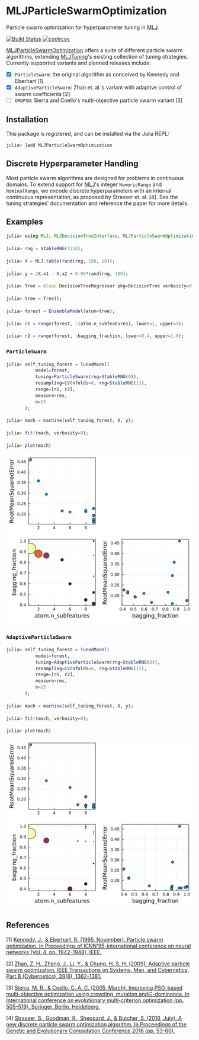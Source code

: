 # MLJParticleSwarmOptimization

Particle swarm optimization for hyperparameter tuning in [MLJ](https://github.com/alan-turing-institute/MLJ.jl).

[![Build Status](https://github.com/JuliaAI/MLJParticleSwarmOptimization.jl/workflows/CI/badge.svg?branch=master)](https://github.com/JuliaAI/MLJTuning.jl/actions)
[![codecov](https://codecov.io/gh/JuliaAI/MLJParticleSwarmOptimization.jl/branch/master/graph/badge.svg?token=W71AMGZ4IW)](https://codecov.io/gh/JuliaAI/MLJParticleSwarmOptimization.jl)

[MLJParticleSwarmOptimization](https://github.com/JuliaAI/MLJParticleSwarmOptimization.jl/) offers a suite of different particle swarm algorithms, extending [MLJTuning](https://github.com/JuliaAI/MLJTuning.jl)'s existing collection of tuning strategies. Currently supported variants and planned releases include:
- [x] `ParticleSwarm`: the original algorithm as conceived by Kennedy and Eberhart [1]
- [x] `AdaptiveParticleSwarm`: Zhan et. al.'s variant with adaptive control of swarm coefficients [2]
- [ ] `OMOPSO`: Sierra and Coello's multi-objective particle swarm variant [3]

## Installation

This package is registered, and can be installed via the Julia REPL:

```julia
julia> ]add MLJParticleSwarmOptimization
```

## Discrete Hyperparameter Handling

Most particle swarm algorithms are designed for problems in continuous domains. To extend support for [MLJ](https://github.com/alan-turing-institute/MLJ.jl)'s integer `NumericRange` and `NominalRange`, we encode discrete hyperparameters with an internal continuous representation, as proposed by Strasser et. al. [4]. See the tuning strategies' documentation and reference the paper for more details.

## Examples

```julia
julia> using MLJ, MLJDecisionTreeInterface, MLJParticleSwarmOptimization, Plots, StableRNGs

julia> rng = StableRNG(1234);

julia> X = MLJ.table(rand(rng, 100, 10));

julia> y = 2X.x1 - X.x2 + 0.05*rand(rng, 100);

julia> Tree = @load DecisionTreeRegressor pkg=DecisionTree verbosity=0;

julia> tree = Tree();

julia> forest = EnsembleModel(atom=tree);

julia> r1 = range(forest, :(atom.n_subfeatures), lower=1, upper=9);

julia> r2 = range(forest, :bagging_fraction, lower=0.4, upper=1.0);
```

### `ParticleSwarm`

```julia
julia> self_tuning_forest = TunedModel(
           model=forest,
           tuning=ParticleSwarm(rng=StableRNG(0)),
           resampling=CV(nfolds=6, rng=StableRNG(1)),
           range=[r1, r2],
           measure=rms,
           n=15
       );

julia> mach = machine(self_tuning_forest, X, y);

julia> fit!(mach, verbosity=0);

julia> plot(mach)
```
![basic](https://github.com/JuliaAI/MLJParticleSwarmOptimization.jl/blob/assets/basic.svg)

### `AdaptiveParticleSwarm`

```julia
julia> self_tuning_forest = TunedModel(
           model=forest,
           tuning=AdaptiveParticleSwarm(rng=StableRNG(0)),
           resampling=CV(nfolds=6, rng=StableRNG(1)),
           range=[r1, r2],
           measure=rms,
           n=15
       );

julia> mach = machine(self_tuning_forest, X, y);

julia> fit!(mach, verbosity=0);

julia> plot(mach)
```

![adaptive](https://github.com/JuliaAI/MLJParticleSwarmOptimization.jl/blob/assets/adaptive.svg)

## References
[1] [Kennedy, J., & Eberhart, R. (1995, November). Particle swarm optimization. In Proceedings of ICNN'95-international conference on neural networks (Vol. 4, pp. 1942-1948). IEEE.](https://ieeexplore.ieee.org/abstract/document/488968/)

[2] [Zhan, Z. H., Zhang, J., Li, Y., & Chung, H. S. H. (2009). Adaptive particle swarm optimization. IEEE Transactions on Systems, Man, and Cybernetics, Part B (Cybernetics), 39(6), 1362-1381.](https://ieeexplore.ieee.org/abstract/document/4812104/)

[3] [Sierra, M. R., & Coello, C. A. C. (2005, March). Improving PSO-based multi-objective optimization using crowding, mutation and∈-dominance. In International conference on evolutionary multi-criterion optimization (pp. 505-519). Springer, Berlin, Heidelberg.](https://link.springer.com/chapter/10.1007/978-3-540-31880-4_35)

[4] [Strasser, S., Goodman, R., Sheppard, J., & Butcher, S. (2016, July). A new discrete particle swarm optimization algorithm. In Proceedings of the Genetic and Evolutionary Computation Conference 2016 (pp. 53-60).](https://dl.acm.org/doi/abs/10.1145/2908812.2908935)
